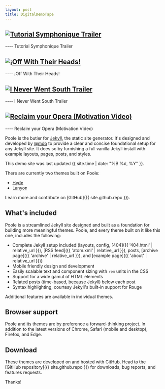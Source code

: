 ```yaml
---
layout: post
title: DigitalDemoTape
---
```


[![Tutorial Symphonique Trailer](https://img.youtube.com/vi/0dUR5t1-XYc/0.jpg)](https://www.youtube.com/watch?v=0dUR5t1-XYc "Tutorial Symphonique Trailer")
-----
---- Tutorial Symphonique Trailer

[![¡Off With Their Heads!](https://img.youtube.com/vi/m4sLiDlNt6c/0.jpg)](https://www.youtube.com/watch?v=m4sLiDlNt6c "¡Off With Their Heads!")
-----
---- ¡Off With Their Heads!

[![I Never Went South Trailer](https://img.youtube.com/vi/NkfRcOjaImU/0.jpg)](https://www.youtube.com/watch?v=NkfRcOjaImU "I Never Went South Trailer")
-----
---- I Never Went South Trailer

[![Reclaim your Opera (Motivation Video)](https://img.youtube.com/vi/9wh7w8E9RiU/0.jpg)](https://www.youtube.com/watch?v=9wh7w8E9RiU "Reclaim your Opera (Motivation Video)")
-----
---- Reclaim your Opera (Motivation Video)
 

Poole is the butler for [Jekyll](http://jekyllrb.com), the static site generator. It's designed and developed by [@mdo](https://twitter.com/mdo) to provide a clear and concise foundational setup for any Jekyll site. It does so by furnishing a full vanilla Jekyll install with example layouts, pages, posts, and styles.

This demo site was last updated {{ site.time | date: "%B %d, %Y" }}.

There are currently two themes built on Poole:

* [Hyde](http://hyde.getpoole.com)
* [Lanyon](http://lanyon.getpoole.com)

Learn more and contribute on [GitHub]({{ site.github.repo }}).

## What's included

Poole is a streamlined Jekyll site designed and built as a foundation for building more meaningful themes. Poole, and every theme built on it like this one, includes the following:

* Complete Jekyll setup included (layouts, config, [404]({{ '404.html' | relative_url }}), [RSS feed]({{ 'atom.xml' | relative_url }}), posts, [archive page]({{ 'archive' | relative_url }}), and [example page]({{ 'about' | relative_url }}))
* Mobile friendly design and development
* Easily scalable text and component sizing with `rem` units in the CSS
* Support for a wide gamut of HTML elements
* Related posts (time-based, because Jekyll) below each post
* Syntax highlighting, courtesy Jekyll's built-in support for Rouge

Additional features are available in individual themes.

## Browser support

Poole and its themes are by preference a forward-thinking project. In addition to the latest versions of Chrome, Safari (mobile and desktop), Firefox, and Edge.

## Download

These themes are developed on and hosted with GitHub. Head to the [GitHub repository]({{ site.github.repo }}) for downloads, bug reports, and features requests.

Thanks!

